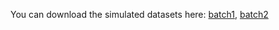 You can download the simulated datasets here: [batch1](https://bioinfo.nankai.edu.cn/HDMC_data/simulate_batch1.csv), [batch2](https://bioinfo.nankai.edu.cn/HDMC_data/simulate_batch2.csv)
